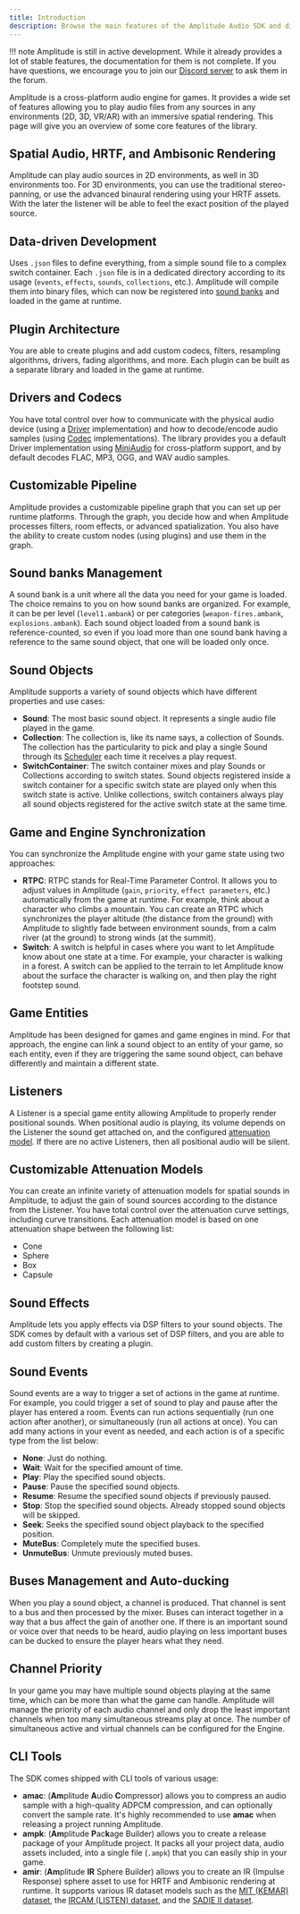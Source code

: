 ```yaml
---
title: Introduction
description: Browse the main features of the Amplitude Audio SDK and discover why this open-source library will be useful for your next game.
---
```


!!! note
    Amplitude is still in active development. While it already provides a lot of stable features, the documentation for them is not complete. If you have questions, we encourage you to join our [Discord server](https://discord.gg/QR2uBpzJ5f) to ask them in the forum.

Amplitude is a cross-platform audio engine for games. It provides a wide set of features allowing you to play audio files from any sources in any environments (2D, 3D, VR/AR) with an immersive spatial rendering. This page will give you an overview of some core features of the library.

## Spatial Audio, HRTF, and Ambisonic Rendering

Amplitude can play audio sources in 2D environments, as well in 3D environments too. For 3D environments, you can use the traditional stereo-panning, or use the advanced binaural rendering using your HRTF assets. With the later the listener will be able to feel the exact position of the played source.

## Data-driven Development

Uses `.json` files to define everything, from a simple sound file to a complex switch container. Each `.json` file is in a dedicated directory according to its usage (`events`, `effects`, `sounds`, `collections`, etc.). Amplitude will compile them into binary files, which can now be registered into [sound banks](#sound-banks-management) and loaded in the game at runtime.

## Plugin Architecture

You are able to create plugins and add custom codecs, filters, resampling algorithms, drivers, fading algorithms, and more. Each plugin can be built as a separate library and loaded in the game at runtime.

## Drivers and Codecs

You have total control over how to communicate with the physical audio device (using a [Driver](../api/engine/Driver/index.md) implementation) and how to decode/encode audio samples (using [Codec](../api/engine/Codec/index.md) implementations). The library provides you a default Driver implementation using [MiniAudio](http://miniaud.io) for cross-platform support, and by default decodes FLAC, MP3, OGG, and WAV audio samples.

## Customizable Pipeline

Amplitude provides a customizable pipeline graph that you can set up per runtime platforms. Through the graph, you decide how and when Amplitude processes filters, room effects, or advanced spatialization. You also have the ability to create custom nodes (using plugins) and use them in the graph.

## Sound banks Management

A sound bank is a unit where all the data you need for your game is loaded. The choice remains to you on how sound banks are organized. For example, it can be per level (`level1.ambank`) or per categories (`weapon-fires.ambank`, `explosions.ambank`). Each sound object loaded from a sound bank is reference-counted, so even if you load more than one sound bank having a reference to the same sound object, that one will be loaded only once.

## Sound Objects

Amplitude supports a variety of sound objects which have different properties and use cases:

- **Sound**: The most basic sound object. It represents a single audio file played in the game.
- **Collection**: The collection is, like its name says, a collection of Sounds. The collection has the particularity to pick and play a single Sound through its [Scheduler](../api/engine/Scheduler/index.md) each time it receives a play request.
- **SwitchContainer**: The switch container mixes and play Sounds or Collections according to switch states. Sound objects registered inside a switch container for a specific switch state are played only when this switch state is active. Unlike collections, switch containers always play all sound objects registered for the active switch state at the same time.

## Game and Engine Synchronization

You can synchronize the Amplitude engine with your game state using two approaches:

- **RTPC**: RTPC stands for Real-Time Parameter Control. It allows you to adjust values in Amplitude (`gain`, `priority`, `effect parameters`, etc.) automatically from the game at runtime. For example, think about a character who climbs a mountain. You can create an RTPC which synchronizes the player altitude (the distance from the ground) with Amplitude to slightly fade between environment sounds, from a calm river (at the ground) to strong winds (at the summit).
- **Switch**: A switch is helpful in cases where you want to let Amplitude know about one state at a time. For example, your character is walking in a forest. A switch can be applied to the terrain to let Amplitude know about the surface the character is walking on, and then play the right footstep sound.

## Game Entities

Amplitude has been designed for games and game engines in mind. For that approach, the engine can link a sound object to an entity of your game, so each entity, even if they are triggering the same sound object, can behave differently and maintain a different state.

## Listeners

A Listener is a special game entity allowing Amplitude to properly render positional sounds. When positional audio is playing, its volume depends on the Listener the sound get attached on, and the configured [attenuation model](#customizable-attenuation-models). If there are no active Listeners, then all positional audio will be silent.

## Customizable Attenuation Models

You can create an infinite variety of attenuation models for spatial sounds in Amplitude, to adjust the gain of sound sources according to the distance from the Listener. You have total control over the attenuation curve settings, including curve transitions. Each attenuation model is based on one attenuation shape between the following list:

- Cone
- Sphere
- Box
- Capsule

## Sound Effects

Amplitude lets you apply effects via DSP filters to your sound objects. The SDK comes by default with a various set of DSP filters, and you are able to add custom filters by creating a plugin.

## Sound Events

Sound events are a way to trigger a set of actions in the game at runtime. For example, you could trigger a set of sound to play and pause after the player has entered a room. Events can run actions sequentially (run one action after another), or simultaneously (run all actions at once). You can add many actions in your event as needed, and each action is of a specific type from the list below:

- **None**: Just do nothing.
- **Wait**: Wait for the specified amount of time.
- **Play**: Play the specified sound objects.
- **Pause**: Pause the specified sound objects.
- **Resume**: Resume the specified sound objects if previously paused.
- **Stop**: Stop the specified sound objects. Already stopped sound objects will be skipped.
- **Seek**: Seeks the specified sound object playback to the specified position.
- **MuteBus**: Completely mute the specified buses.
- **UnmuteBus**: Unmute previously muted buses.

## Buses Management and Auto-ducking

When you play a sound object, a channel is produced. That channel is sent to a bus and then processed by the mixer. Buses can interact together in a way that a bus affect the gain of another one. If there is an important sound or voice over that needs to be heard, audio playing on less important buses can be ducked to ensure the player hears what they need.

## Channel Priority

In your game you may have multiple sound objects playing at the same time, which can be more than what the game can handle. Amplitude will manage the priority of each audio channel and only drop the least important channels when too many simultaneous streams play at once. The number of simultaneous active and virtual channels can be configured for the Engine.

## CLI Tools

The SDK comes shipped with CLI tools of various usage:

- **amac**: (**Am**plitude **A**udio **C**ompressor) allows you to compress an audio sample with a high-quality ADPCM compression, and can optionally convert the sample rate. It's highly recommended to use **amac** when releasing a project running Amplitude.
- **ampk**: (**Am**plitude **P**ac**k**age Builder) allows you to create a release package of your Amplitude project. It packs all your project data, audio assets included, into a single file (`.ampk`) that you can easily ship in your game.
- **amir**: (**Am**plitude **IR** Sphere Builder) allows you to create an IR (Impulse Response) sphere asset to use for HRTF and Ambisonic rendering at runtime. It supports various IR dataset models such as the [MIT (KEMAR) dataset](http://sound.media.mit.edu/resources/KEMAR.html), the [IRCAM (LISTEN) dataset](http://recherche.ircam.fr/equipes/salles/listen/download.html), and the [SADIE II dataset](https://www.york.ac.uk/sadie-project/database.html).

